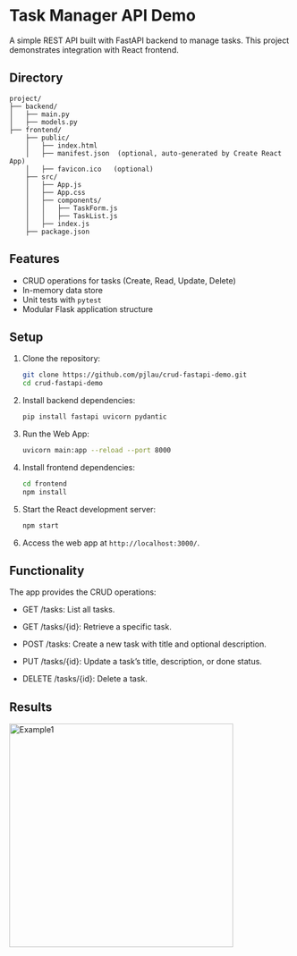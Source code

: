 # Task Manager API Demo

A simple REST API built with FastAPI backend to manage tasks. This project demonstrates integration with React frontend.

## Directory

   ```
   project/
   ├── backend/
   │   ├── main.py
   │   ├── models.py
   ├── frontend/
       ├── public/
       │   ├── index.html
       │   ├── manifest.json  (optional, auto-generated by Create React App)
       │   ├── favicon.ico   (optional)
       ├── src/
       │   ├── App.js
       │   ├── App.css
       │   ├── components/
       │   │   ├── TaskForm.js
       │   │   ├── TaskList.js
       │   ├── index.js      
       ├── package.json
   ```

## Features
- CRUD operations for tasks (Create, Read, Update, Delete)
- In-memory data store
- Unit tests with `pytest`
- Modular Flask application structure

## Setup
1. Clone the repository:
   ```bash
   git clone https://github.com/pjlau/crud-fastapi-demo.git
   cd crud-fastapi-demo
2. Install backend dependencies:
   ```bash
   pip install fastapi uvicorn pydantic
3. Run the Web App:
   ```bash
   uvicorn main:app --reload --port 8000
4. Install frontend dependencies:
   ```bash
   cd frontend
   npm install
5. Start the React development server:
   ```bash
   npm start
6. Access the web app at `http://localhost:3000/`.

## Functionality
The app provides the CRUD operations:

- GET /tasks: List all tasks.

- GET /tasks/{id}: Retrieve a specific task.

- POST /tasks: Create a new task with title and optional description.

- PUT /tasks/{id}: Update a task’s title, description, or done status.

- DELETE /tasks/{id}: Delete a task.

## Results

<img src="images/demo_fig1.png" alt="Example1" width="400">

